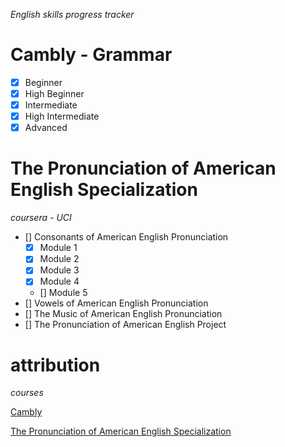 *English skills progress tracker*

# Cambly - Grammar

- [x] Beginner
- [x] High Beginner
- [x] Intermediate
- [x] High Intermediate
- [x] Advanced

# The Pronunciation of American English Specialization
*coursera - UCI*

- [] Consonants of American English Pronunciation
    - [x] Module 1
    - [x] Module 2
    - [x] Module 3
    - [x] Module 4
    - [] Module 5
- [] Vowels of American English Pronunciation
- [] The Music of American English Pronunciation
- [] The Pronunciation of American English Project

# attribution

*courses*

[Cambly](https://www.cambly.com)

[The Pronunciation of American English Specialization](https://www.coursera.org/specializations/american-english-pronunciation)
